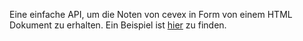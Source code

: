 Eine einfache API, um die Noten von cevex in Form von einem HTML Dokument zu erhalten. Ein Beispiel ist [hier](https://github.com/SirReGaDerEchte/cevex_api/blob/main/server/example.js) zu finden.

